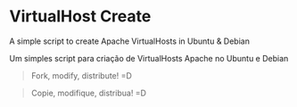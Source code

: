VirtualHost Create
==================

A simple script to create Apache VirtualHosts in Ubuntu & Debian

Um simples script para criação de VirtualHosts Apache no Ubuntu e Debian


> Fork, modify, distribute! =D

> Copie, modifique, distribua! =D